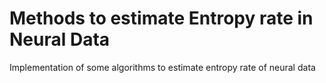 # Methods to estimate Entropy rate in Neural Data
Implementation of some  algorithms to estimate entropy rate of neural data
